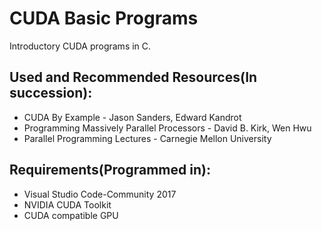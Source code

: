 # CUDA Basic Programs
Introductory CUDA programs in C.


## Used and Recommended Resources(In succession):
* CUDA By Example - Jason Sanders, Edward Kandrot
* Programming Massively Parallel Processors - David B. Kirk, Wen Hwu
* Parallel Programming Lectures - Carnegie Mellon University


## Requirements(Programmed in):
 * Visual Studio Code-Community 2017
 * NVIDIA CUDA Toolkit
 * CUDA compatible GPU
